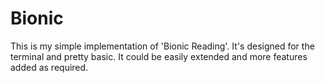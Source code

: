 # Bionic

This is my simple implementation of 'Bionic Reading'.
It's designed for the terminal and pretty basic. It could be easily extended and more features added as required.
